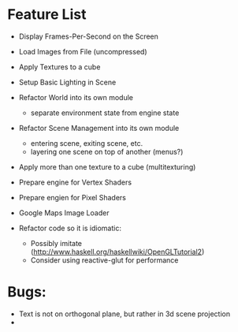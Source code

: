 
# Feature List

* Display Frames-Per-Second on the Screen
* Load Images from File (uncompressed)
* Apply Textures to a cube
* Setup Basic Lighting in Scene
* Refactor World into its own module
  - separate environment state from engine state
* Refactor Scene Management into its own module
  - entering scene, exiting scene, etc.
  - layering one scene on top of another (menus?)
* Apply more than one texture to a cube (multitexturing)
* Prepare engine for Vertex Shaders
* Prepare engien for Pixel Shaders
* Google Maps Image Loader

* Refactor code so it is idiomatic:
  - Possibly imitate (http://www.haskell.org/haskellwiki/OpenGLTutorial2)
  - Consider using reactive-glut for performance




# Bugs:

* Text is not on orthogonal plane, but rather in 3d scene projection
* 
